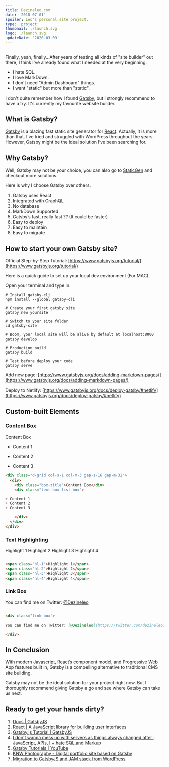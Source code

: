 ```yaml
---
title: Dezineleo.com
date: '2018-07-01'
spoiler: Leo's personal site project.
type: 'project'
thumbnail: ./launch.svg
logo: ./launch.svg
updateDate: '2020-03-09'
---
```


```toc
```

Finally, yeah, finally...After years of testing all kinds of "site builder" out there, I think I've already found what I needed at the very beginning.

+ I hate SQL.
+ I love MarkDown.
+ I don't need "Admin Dashboard" things.
+ I want "static" but more than "static".

I don't quite remember how I found [Gatsby](https://www.gatsbyjs.org/), but I strongly recommend to have a try. It's currently my favourite website builder.

## What is Gatsby?
[Gatsby](https://www.gatsbyjs.org/) is a blazing fast static site generator for [React](https://reactjs.com). Actually, it is more than that. I’ve tried and struggled with WordPress throughout the years. However, Gatsby might be the ideal solution I’ve been searching for.

## Why Gatsby?
Well, Gatsby may not be your choice, you can also go to [StaticGen](https://www.staticgen.com/) and checkout more solutions.

Here is why I choose Gatsby over others.

1. Gatsby uses React
2. Integrated with GraphQL
3. No database
4. MarkDown Supported
5. Gatsby’s fast, really fast ?? (It could be faster)
6. Easy to deploy
7. Easy to maintain
8. Easy to migrate

## How to start your own Gatsby site?

<div class="link-box">

Official Step-by-Step Tutorial: [https://www.gatsbyjs.org/tutorial/](https://www.gatsbyjs.org/tutorial/)

</div>

Here is a quick guide to set up your local dev environment (For MAC).

Open your terminal and type in.

```terminal
# Install gatsby-cli
npm install --global gatsby-cli

# Create your first gatsby site
gatsby new yoursite

# Switch to your site folder
cd gatsby-site

# Boom, your local site will be alive by default at localhost:8000
gatsby develop

# Production build
gatsby build

# Test before deploy your code
gatsby serve
```

<div class="link-box">

Add new page: [https://www.gatsbyjs.org/docs/adding-markdown-pages/](https://www.gatsbyjs.org/docs/adding-markdown-pages/)

</div>
<div class="link-box">

Deploy to Netlify: [https://www.gatsbyjs.org/docs/deploy-gatsby/#netlify](https://www.gatsbyjs.org/docs/deploy-gatsby/#netlify)

</div>

## Custom-built Elements

### Content Box

<div class="d-grid col-s-1 col-m-3 gap-s-16 gap-m-32">
  <div>
    <div class="box-title">Content Box</div>
    <div class="text-box list-box">

+ Content 1
+ Content 2
+ Content 3

    </div>
  </div>
</div>

```md
<div class="d-grid col-s-1 col-m-3 gap-s-16 gap-m-32">
  <div>
    <div class="box-title">Content Box</div>
    <div class="text-box list-box">

+ Content 1
+ Content 2
+ Content 3

    </div>
  </div>
</div>

```

### Text Highlighting

<span class="hl-1">Highlight 1</span>
<span class="hl-2">Highlight 2</span>
<span class="hl-3">Highlight 3</span>
<span class="hl-4">Highlight 4</span>

```md

<span class="hl-1">Highlight 1</span>
<span class="hl-2">Highlight 2</span>
<span class="hl-3">Highlight 3</span>
<span class="hl-4">Highlight 4</span>

```

### Link Box

<div class="link-box">

You can find me on Twitter: [@Dezineleo](https://twitter.com/dezineleo)

</div>

```md

<div class="link-box">

You can find me on Twitter: [@Dezineleo](https://twitter.com/dezineleo)

</div>

```

## In Conclusion
With modern Javascript, React’s component model, and Progressive Web App features built in, Gatsby is a compelling alternative to traditional CMS site building.

Gatsby may not be the ideal solution for your project right now. But I thoroughly recommend giving Gatsby a go and see where Gatsby can take us next.

## Ready to get your hands dirty?
1. [Docs | GatsbyJS](https://www.gatsbyjs.org/docs/)
2. [React | A JavaScript library for building user interfaces](https://reactjs.org/)
3. [Gatsby.js Tutorial | GatsbyJS](https://www.gatsbyjs.org/tutorial/)
4. [I don't wanna mess up with servers as things always changed after | JavaScript, APIs,  I + hate SQL.and Markup](https://jamstack.org/)
5. [Gatsby Tutorials | YouTube](https://www.youtube.com/playlist?list=PLT_i4XJaEf8vSP_ludWfdKvrtQT9W7-sO)
6. [KNW Photography - Digital portfolio site based on Gatsby](https://github.com/ryanwiemer/knw)
7. [Migration to GatsbyJS and JAM stack from WordPress](https://www.gatsbyjs.org/blog/2018-03-29-migration-from-wordpress-to-gatsby/)
